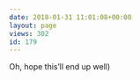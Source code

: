 ```yaml
---
date: 2018-01-31 11:01:08+00:00
layout: page
views: 302
id: 179
---
```


Oh, hope this’ll end up well)



